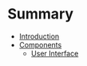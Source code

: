 # Summary

* [Introduction](README.md)
* [Components](#components)
  * [User Interface](user-interface.md)



